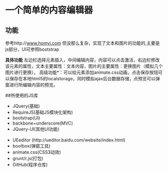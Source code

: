 # 一个简单的内容编辑器
## 功能
参考http://www.homyi.com 但没那么复杂，实现了文本和图片的功能的,主要是js部分，UI可参照bootstrap
<p><strong>具体功能</strong>
左边栏选择元素插入，中间编辑内容，内容可以点击激活，右边栏修改该元素的属性，文本主要属性：文本内容，图片的主要属性：更换图片（模拟几个图片进行更换），
高级功能*：可以给元素添加animate.css动画，点击保存按钮可以保存在本地html5的localstorage，同时模拟ajax后台数据存储，点预览可以弹窗进行所编辑内容的预览。</p>
##所使用的JS库
<ul>
  <li>JQuery(基础)</li>
  <li>RequireJS(基础JS模块化架构)</li>
  <li>bootstrap(UI)</li>
  <li>backbone+underscore(MVC)</li>
  <li>JQuery-UI(其他UI功能)</li>
  <li>UEeditor (http://ueditor.baidu.com/website/index.html) </li>
  <li>bootbox(弹窗工具)</li>
  <li>animate.css(CSS3动效)</li>
  <li>grunt/r.js(打包)</li>
  <li>GitHub(程序仓库)</li>
</ul>
